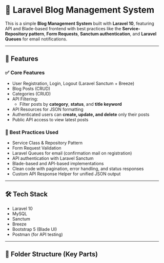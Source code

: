 # 📝 Laravel Blog Management System

This is a simple **Blog Management System** built with **Laravel 10**, featuring API and Blade-based frontend with best practices like the **Service-Repository pattern**, **Form Requests**, **Sanctum authentication**, and **Laravel Queues** for email notifications.

---

## 🚀 Features

### ✅ Core Features
- User Registration, Login, Logout (Laravel Sanctum + Breeze)
- Blog Posts (CRUD)
- Categories (CRUD)
- API Filtering:
  - Filter posts by **category**, **status**, and **title keyword**
- API Resources for JSON formatting
- Authenticated users can **create, update, and delete** only their posts
- Public API access to view latest posts

### 🧠 Best Practices Used
- Service Class & Repository Pattern
- Form Request Validation
- Laravel Queues for email (confirmation mail on registration)
- API authentication with Laravel Sanctum
- Blade-based and API-based implementations
- Clean code with pagination, error handling, and status responses
- Custom API Response Helper for unified JSON output

---

## 🛠️ Tech Stack

- Laravel 10
- MySQL
- Sanctum
- Breeze
- Bootstrap 5 (Blade UI)
- Postman (for API testing)

---

## 📁 Folder Structure (Key Parts)

